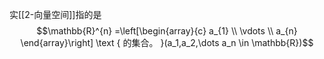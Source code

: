 实[[2-向量空间]]指的是
$$\mathbb{R}^{n} =\left[\begin{array}{c}
a_{1} \\
\vdots \\
a_{n}
\end{array}\right] \text { 的集合。 }(a_1,a_2,\dots a_n \in \mathbb{R})$$